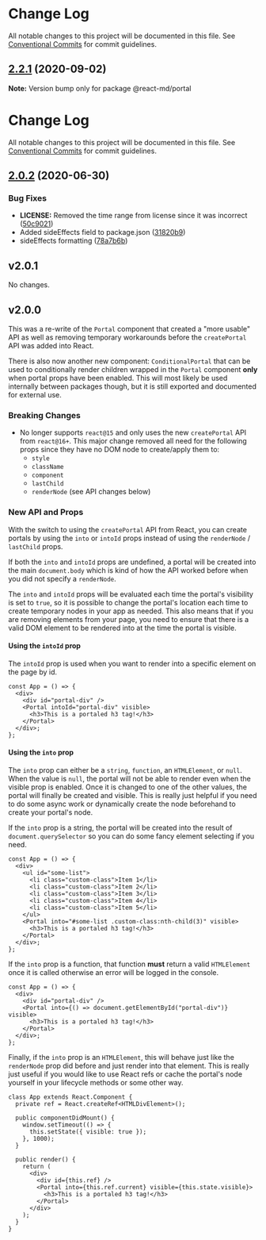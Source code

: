 # Change Log

All notable changes to this project will be documented in this file. See
[Conventional Commits](https://conventionalcommits.org) for commit guidelines.

## [2.2.1](https://github.com/mlaursen/react-md/compare/v2.2.0...v2.2.1) (2020-09-02)

**Note:** Version bump only for package @react-md/portal

# Change Log

All notable changes to this project will be documented in this file. See
[Conventional Commits](https://conventionalcommits.org) for commit guidelines.

## [2.0.2](https://github.com/mlaursen/react-md/compare/v2.0.1...v2.0.2) (2020-06-30)

### Bug Fixes

- **LICENSE:** Removed the time range from license since it was incorrect
  ([50c9021](https://github.com/mlaursen/react-md/commit/50c9021cedc0d642758b9fd541bb6c93d2fe1786))
- Added sideEffects field to package.json
  ([31820b9](https://github.com/mlaursen/react-md/commit/31820b9b43705e5849664500a17b6849eb6dc2a9))
- sideEffects formatting
  ([78a7b6b](https://github.com/mlaursen/react-md/commit/78a7b6b0e40c7daefb749835670705f21bd21720))

## v2.0.1

No changes.

## v2.0.0

This was a re-write of the `Portal` component that created a "more usable" API
as well as removing temporary workarounds before the `createPortal` API was
added into React.

There is also now another new component: `ConditionalPortal` that can be used to
conditionally render children wrapped in the `Portal` component **only** when
portal props have been enabled. This will most likely be used internally between
packages though, but it is still exported and documented for external use.

### Breaking Changes

- No longer supports `react@15` and only uses the new `createPortal` API from
  `react@16+`. This major change removed all need for the following props since
  they have no DOM node to create/apply them to:
  - `style`
  - `className`
  - `component`
  - `lastChild`
  - `renderNode` (see API changes below)

### New API and Props

With the switch to using the `createPortal` API from React, you can create
portals by using the `into` or `intoId` props instead of using the `renderNode`
/ `lastChild` props.

If both the `into` and `intoId` props are undefined, a portal will be created
into the main `document.body` which is kind of how the API worked before when
you did not specify a `renderNode`.

The `into` and `intoId` props will be evaluated each time the portal's
visibility is set to `true`, so it is possible to change the portal's location
each time to create temporary nodes in your app as needed. This also means that
if you are removing elements from your page, you need to ensure that there is a
valid DOM element to be rendered into at the time the portal is visible.

#### Using the `intoId` prop

The `intoId` prop is used when you want to render into a specific element on the
page by id.

```tsx
const App = () => {
  <div>
    <div id="portal-div" />
    <Portal intoId="portal-div" visible>
      <h3>This is a portaled h3 tag!</h3>
    </Portal>
  </div>;
};
```

#### Using the `into` prop

The `into` prop can either be a `string`, `function`, an `HTMLElement`, or
`null`. When the value is `null`, the portal will not be able to render even
when the visible prop is enabled. Once it is changed to one of the other values,
the portal will finally be created and visible. This is really just helpful if
you need to do some async work or dynamically create the node beforehand to
create your portal's node.

If the `into` prop is a string, the portal will be created into the result of
`document.querySelector` so you can do some fancy element selecting if you need.

```tsx
const App = () => {
  <div>
    <ul id="some-list">
      <li class="custom-class">Item 1</li>
      <li class="custom-class">Item 2</li>
      <li class="custom-class">Item 3</li>
      <li class="custom-class">Item 4</li>
      <li class="custom-class">Item 5</li>
    </ul>
    <Portal into="#some-list .custom-class:nth-child(3)" visible>
      <h3>This is a portaled h3 tag!</h3>
    </Portal>
  </div>;
};
```

If the `into` prop is a function, that function **must** return a valid
`HTMLElement` once it is called otherwise an error will be logged in the
console.

```tsx
const App = () => {
  <div>
    <div id="portal-div" />
    <Portal into={() => document.getElementById("portal-div")} visible>
      <h3>This is a portaled h3 tag!</h3>
    </Portal>
  </div>;
};
```

Finally, if the `into` prop is an `HTMLElement`, this will behave just like the
`renderNode` prop did before and just render into that element. This is really
just useful if you would like to use React refs or cache the portal's node
yourself in your lifecycle methods or some other way.

```tsx
class App extends React.Component {
  private ref = React.createRef<HTMLDivElement>();

  public componentDidMount() {
    window.setTimeout(() => {
      this.setState({ visible: true });
    }, 1000);
  }

  public render() {
    return (
      <div>
        <div id={this.ref} />
        <Portal into={this.ref.current} visible={this.state.visible}>
          <h3>This is a portaled h3 tag!</h3>
        </Portal>
      </div>
    );
  }
}
```
